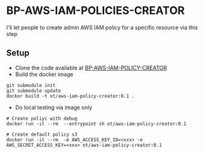 # BP-AWS-IAM-POLICIES-CREATOR
I'll let people to create admin AWS IAM policy for a specific resource via this step

## Setup
* Clone the code available at [BP-AWS-IAM-POLICY-CREATOR](https://github.com/OT-BUILDPIPER-MARKETPLACE/BP-AWS-IAM-POLICY-CREATOR)
* Build the docker image
```
git submodule init
git submodule update
docker build -t ot/aws-iam-policy-creator:0.1 .
```

* Do local testing via image only

```
# Create poliyc with debug
docker run -it --rm  --entrypoint sh ot/aws-iam-policy-creator:0.1

# Create default policy s3 
docker run -it --rm  -e AWS_ACCESS_KEY_ID=<xxx> -e AWS_SECRET_ACCESS_KEY=<xxx> ot/aws-iam-policy-creator:0.1
```